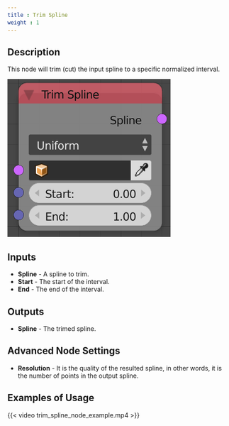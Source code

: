 ```yaml
---
title : Trim Spline
weight : 1
---
```


## Description

This node will trim (cut) the input spline to a specific normalized
interval.

![image](trim_spline_node.png)

## Inputs

  - **Spline** - A spline to trim.
  - **Start** - The start of the interval.
  - **End** - The end of the interval.

## Outputs

  - **Spline** - The trimed spline.

## Advanced Node Settings

  - **Resolution** - It is the quality of the resulted spline, in other
    words, it is the number of points in the output spline.

## Examples of Usage

{{< video trim_spline_node_example.mp4 >}}

